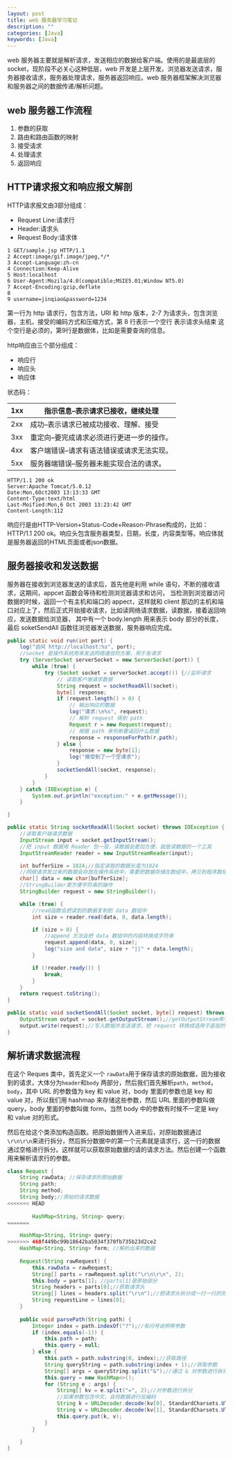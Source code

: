 ```yaml
---
layout: post
title: web 服务器学习笔记
description: ""
categories: [Java]
keywords: [Java]
---
```


web 服务器主要就是解析请求，发送相应的数据给客户端。使用的是最底层的 socket，现阶段不必关心这种低层，web 开发是上层开发。浏览器发送请求，服务器接收请求，服务器处理请求，服务器返回响应。web 服务器框架解决浏览器和服务器之间的数据传递/解析问题。

## web 服务器工作流程

1. 参数的获取
2. 路由和路由函数的映射
1. 接受请求
2. 处理请求
3. 返回响应

## HTTP请求报文和响应报文解剖

HTTP请求报文由3部分组成：

- Request Line:请求行
- Header:请求头
- Request Body:请求体

```http
1 GET/sample.jsp HTTP/1.1
2 Accept:image/gif.image/jpeg,*/*
3 Accept-Language:zh-cn
4 Connection:Keep-Alive
5 Host:localhost
6 User-Agent:Mozila/4.0(compatible;MSIE5.01;Window NT5.0)
7 Accept-Encoding:gzip,deflate
8
9 username=jinqiao&password=1234
```

第一行为 http 请求行，包含方法，URI 和 http 版本，2-7 为请求头，包含浏览器，主机，接受的编码方式和压缩方式，第 8 行表示一个空行 表示请求头结束 这个空行是必须的，第9行是数据体，比如是需要查询的信息。

http响应由三个部分组成：

- 响应行
- 响应头
- 响应体

状态码：

| 1xx  | 指示信息–表示请求已接收，继续处理         |
| ---- | ----------------------------------------- |
| 2xx  | 成功–表示请求已被成功接收、理解、接受     |
| 3xx  | 重定向–要完成请求必须进行更进一步的操作。 |
| 4xx  | 客户端错误–请求有语法错误或请求无法实现。 |
| 5xx  | 服务器端错误–服务器未能实现合法的请求。   |

```http
HTTP/1.1 200 ok
Server:Apache Tomcat/5.0.12
Date:Mon,6Oct2003 13:13:33 GMT
Content-Type:text/html
Last-Moified:Mon,6 Oct 2003 13:23:42 GMT
Content-Length:112
```

响应行是由HTTP-Version+Status-Code+Reason-Phrase构成的，比如：HTTP/1.1 200 ok。响应头包含服务器类型，日期，长度，内容类型等。响应体就是服务器返回的HTML页面或者json数据。

## 服务器接收和发送数据

服务器在接收到浏览器发送的请求后，首先他是利用 while 语句，不断的接收请求，这期间，appcet 函数会等待和检测浏览器请求和访问， 当检测到浏览器访问数据的时候，返回一个有主机和端口的 appect，这样就和 client 那边的主机和端口对应上了，然后正式开始接收请求，比如读网络请求数据，读数据，接着返回响应，发送数据给浏览器， 其中有一个 body.length 用来表示 body 部分的长度，最后 soketSendAll 函数往浏览器发送数据，服务器响应完成。

```java
public static void run(int port) {
    log("访问 http://localhost:%s", port);
    //socket 是操作系统用来发送网络通信的方案，用于发请求
    try (ServerSocket serverSocket = new ServerSocket(port)) {
        while (true) {
            try (Socket socket = serverSocket.accept()) {//监听请求
                // 读取客户端请求数据
                String request = socketReadAll(socket);
                byte[] response;
                if (request.length() > 0) {
                    // 输出响应的数据
                    log("请求:\n%s", request);
                    // 解析 request 得到 path
                    Request r = new Request(request);
                    // 根据 path 来判断要返回什么数据
                    response = responseForPath(r.path);
                } else {
                    response = new byte[1];
                    log("接受到了一个空请求");
                }
                socketSendAll(socket, response);
            }
        }
    } catch (IOException e) {
        System.out.println("exception:" + e.getMessage());
    }

}

public static String socketReadAll(Socket socket) throws IOException {
    //读取客户端请求数据
    InputStream input = socket.getInputStream();
    //把 input 数据用 Reader 包一层，读数据会更加方便，就是读数据的一个工具
    InputStreamReader reader = new InputStreamReader(input);

    int bufferSize = 1024;//指定读取的数据长度为1024
    //网络请求发过来的数据会存放在操作系统中，需要把数据存储在数组中，拷贝到程序数组里面
    char[] data = new char[bufferSize];
    //StringBuilder更方便字符串的操作
    StringBuilder request = new StringBuilder();

    while (true) {
        //read函数会把读到的数据复制到 data 数组中
        int size = reader.read(data, 0, data.length);

        if (size > 0) {
            //append 方法会把 data 数组中的内容转换成字符串
            request.append(data, 0, size);
            log("size and data", size + "||" + data.length);
        }

        if (!reader.ready()) {
            break;
        }
    }
    return request.toString();
}

public static void socketSendAll(Socket socket, byte[] request) throws IOException {
    OutputStream output = socket.getOutputStream();//getOutputStream用于发数据
    output.write(request);//写入数据并发送请求，把 request 转换成适用于底层的二进制数据
}
```

## 解析请求数据流程

在这个 Reques 类中，首先定义一个 `rawData`用于保存请求的原始数据，因为接收到的请求，大体分为`header`和`body` 两部分，然后我们首先解析`path`，`method`，`body`，其中 URL 的参数值为 key 和 value 对，body 里面的参数也是 key 和 value 对，所以我们用 hashmap 来存储这些参数，然后 URL 里面的参数叫做 query，body 里面的参数叫做 form，当然 body 中的参数有时候不一定是 key 和 value 对的形式。

然后在给这个类添加构造函数。把原始数据传入进来后，对原始数据通过` \r\n\r\n `来进行拆分，然后拆分数据中的第一个元素就是请求行，这一行的数据通过空格进行拆分。这样就可以获取原始数据的请的请求方法。然后创建一个函数用来解析请求行的参数。

```java
class Request {
    String rawData; //保存请求的原始数据
    String path;
    String method;
    String body;//原始的请求数据
<<<<<<< HEAD
  
		HashMap<String, String> query;
=======

    HashMap<String, String> query;
>>>>>>> 468f449bc99b18642ba5034f370fb735b23d2ce2
    HashMap<String, String> form; //解析出来的数据
		
    Request(String rawRequest) {
        this.rawData = rawRequest;
        String[] parts = rawRequest.split("\r\n\r\n", 2);
        this.body = parts[1]; //parts[1]是原始部分
        String headers = parts[0];//获取请求头
        String[] lines = headers.split("\r\n");//把请求头拆分成一行一行的形式
        String requestLine = lines[0];
    }
    
    public void parsePath(String path) {
        Integer index = path.indexOf("?");//有问号说明带参数
        if (index.equals(-1)) {
            this.path = path;
            this.query = null;
        } else {
            this.path = path.substring(0, index);//获取路径
            String queryString = path.substring(index + 1);//获取参数
            String[] args = queryString.split("&");//通过 & 对参数进行拆分
            this.query = new HashMap<>();
            for (String e : args) {
                String[] kv = e.split("=", 2);//对参数进行拆分
                //如果参数包含中文，会将数据进行反编码
                String k = URLDecoder.decode(kv[0], StandardCharsets.UTF_8);
                String v = URLDecoder.decode(kv[1], StandardCharsets.UTF_8);
                this.query.put(k, v);
            }
        }

    }
}
```
